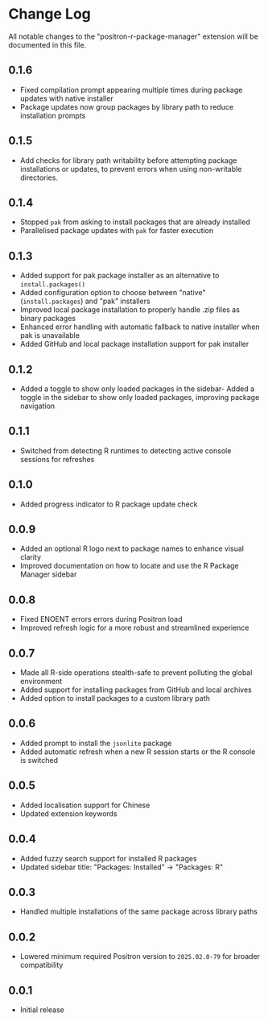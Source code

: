 # Change Log

All notable changes to the "positron-r-package-manager" extension will be documented in this file.

## 0.1.6
- Fixed compilation prompt appearing multiple times during package updates with native installer
- Package updates now group packages by library path to reduce installation prompts

## 0.1.5
- Add checks for library path writability before attempting package installations or updates, 
  to prevent errors when using non-writable directories.

## 0.1.4
- Stopped `pak` from asking to install packages that are already installed
- Parallelised package updates with `pak` for faster execution

## 0.1.3

- Added support for pak package installer as an alternative to `install.packages()`
- Added configuration option to choose between "native" (`install.packages`) and "pak" installers
- Improved local package installation to properly handle .zip files as binary packages
- Enhanced error handling with automatic fallback to native installer when pak is unavailable
- Added GitHub and local package installation support for pak installer

## 0.1.2

- Added a toggle to show only loaded packages in the sidebar- Added a toggle in the sidebar to show only loaded packages, improving package navigation

## 0.1.1

- Switched from detecting R runtimes to detecting active console sessions for refreshes

## 0.1.0

- Added progress indicator to R package update check

## 0.0.9

- Added an optional R logo next to package names to enhance visual clarity
- Improved documentation on how to locate and use the R Package Manager sidebar

## 0.0.8

- Fixed ENOENT errors errors during Positron load
- Improved refresh logic for a more robust and streamlined experience

## 0.0.7

- Made all R-side operations stealth-safe to prevent polluting the global environment
- Added support for installing packages from GitHub and local archives
- Added option to install packages to a custom library path

## 0.0.6

- Added prompt to install the `jsonlite` package
- Added automatic refresh when a new R session starts or the R console is switched

## 0.0.5

- Added localisation support for Chinese
- Updated extension keywords

## 0.0.4

- Added fuzzy search support for installed R packages
- Updated sidebar title: "Packages: Installed" → "Packages: R"

## 0.0.3

- Handled multiple installations of the same package across library paths

## 0.0.2

- Lowered minimum required Positron version to `2025.02.0-79` for broader compatibility

## 0.0.1

- Initial release